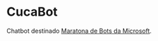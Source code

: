 # CucaBot

Chatbot destinado [Maratona de Bots da Microsoft](https://ticapacitacion.com/curso/botspt/).
